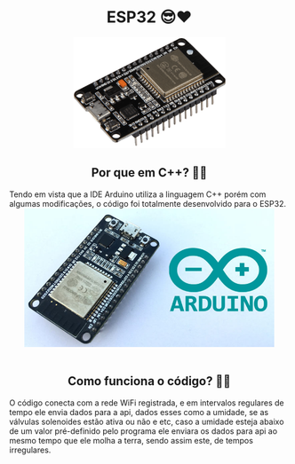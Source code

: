 <h1 align="center">ESP32 😎❤</h1>

<div align="center">
    <img src="esp32Img.png"  width="275" height="200"/>
</div>
<h2 align="center">Por que em C++? 🤔👀</h2>
Tendo em vista que a IDE Arduino utiliza a linguagem C++ porém com algumas modificações, o código foi totalmente desenvolvido para o ESP32.


<div align="center">
    <img src="espArduino.jpg"  width="450" height="250"/>
</div>

<br>

<h2 align="center">Como funciona o código? 📐🤨</h2>
O código conecta com a rede WiFi registrada, e em intervalos regulares de tempo ele envia dados para a api, dados esses como a umidade, se as válvulas solenoides estão ativa ou não e etc, caso a umidade esteja abaixo de um valor pré-definido pelo programa ele enviara os dados para api ao mesmo tempo que ele molha a terra, sendo assim este, de tempos irregulares.
